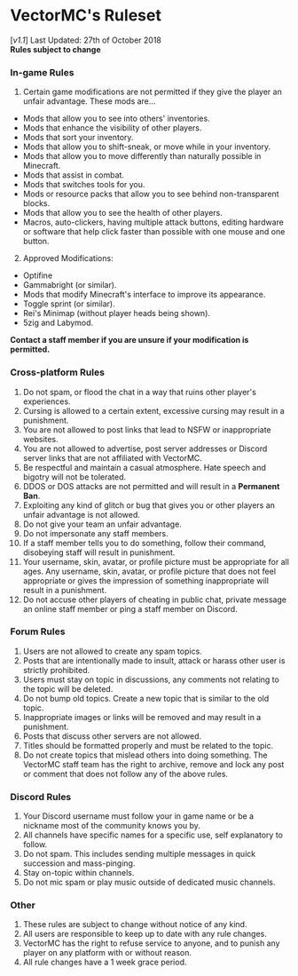 # VectorMC's Ruleset
[_v1.1_] Last Updated: 27th of October 2018 <br>
**Rules subject to change**

### In-game Rules
1. Certain game modifications are not permitted if they give the player an unfair advantage. These mods are...
  * Mods that allow you to see into others' inventories.
  * Mods that enhance the visibility of other players.
  * Mods that sort your inventory.
  * Mods that allow you to shift-sneak, or move while in your inventory.
  * Mods that allow you to move differently than naturally possible in Minecraft.
  * Mods that assist in combat.
  * Mods that switches tools for you.
  * Mods or resource packs that allow you to see behind non-transparent blocks.
  * Mods that allow you to see the health of other players.
  * Macros, auto-clickers, having multiple attack buttons, editing hardware or software that help click faster than possible with one mouse and one button.
2. Approved Modifications:
  * Optifine
  * Gammabright (or similar).
  * Mods that modify Minecraft's interface to improve its appearance.
  * Toggle sprint (or similar).
  * Rei's Minimap (without player heads being shown).
  * 5zig and Labymod.
  
**Contact a staff member if you are unsure if your modification is permitted.**

### Cross-platform Rules
1. Do not spam, or flood the chat in a way that ruins other player's experiences.
2. Cursing is allowed to a certain extent, excessive cursing may result in a punishment.
3. You are not allowed to post links that lead to NSFW or inappropriate websites.
4. You are not allowed to advertise, post server addresses or Discord server links that are not affiliated with VectorMC.
5. Be respectful and maintain a casual atmosphere. Hate speech and bigotry will not be tolerated.
6. DDOS or DOS attacks are not permitted and will result in a **Permanent Ban**.
7. Exploiting any kind of glitch or bug that gives you or other players an unfair advantage is not allowed.
8. Do not give your team an unfair advantage.
9. Do not impersonate any staff members.
10. If a staff member tells you to do something, follow their command, disobeying staff will result in punishment.
11. Your username, skin, avatar, or profile picture must be appropriate for all ages. Any username, skin, avatar, or profile picture that does not feel appropriate or gives the impression of something inappropriate will result in a punishment.
12. Do not accuse other players of cheating in public chat, private message an online staff member or ping a staff member on Discord.

### Forum Rules
1. Users are not allowed to create any spam topics.
2. Posts that are intentionally made to insult, attack or harass other user is strictly prohibited.
3. Users must stay on topic in discussions, any comments not relating to the topic will be deleted.
4. Do not bump old topics. Create a new topic that is similar to the old topic.
5. Inappropriate images or links will be removed and may result in a punishment. 
6. Posts that discuss other servers are not allowed.
7. Titles should be formatted properly and must be related to the topic.
8. Do not create topics that mislead others into doing something.
The VectorMC staff team has the right to archive, remove and lock any post or comment that does not follow any of the above rules.

### Discord Rules
1. Your Discord username must follow your in game name or be a nickname most of the community knows you by.
2. All channels have specific names for a specific use, self explanatory to follow.
3. Do not spam. This includes sending multiple messages in quick succession and mass-pinging.
4. Stay on-topic within channels.
5. Do not mic spam or play music outside of dedicated music channels.

### Other
1. These rules are subject to change without notice of any kind.
2. All users are responsible to keep up to date with any rule changes.
3. VectorMC has the right to refuse service to anyone, and to punish any player on any platform with or without reason.
4. All rule changes have a 1 week grace period.
